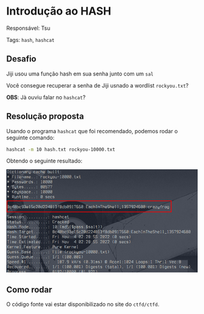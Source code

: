 # Introdução ao HASH

Responsável: Tsu

Tags: `hash`, `hashcat`

## Desafio

Jiji usou uma função hash em sua senha junto com um `sal`

Você consegue recuperar a senha de Jiji usnado a wordlist `rockyou.txt`?

**OBS**: Jà ouviu falar no `hashcat`?

## Resolução proposta

Usando o programa `hashcat` que foi recomendado, podemos rodar o seguinte comando:

```sh
hashcat -m 10 hash.txt rockyou-10000.txt
```

Obtendo o seguinte resultado:

![hash quebrado](./FLAG.png)

## Como rodar

O código fonte vai estar disponibilizado no site do `ctfd/ctfd`.
